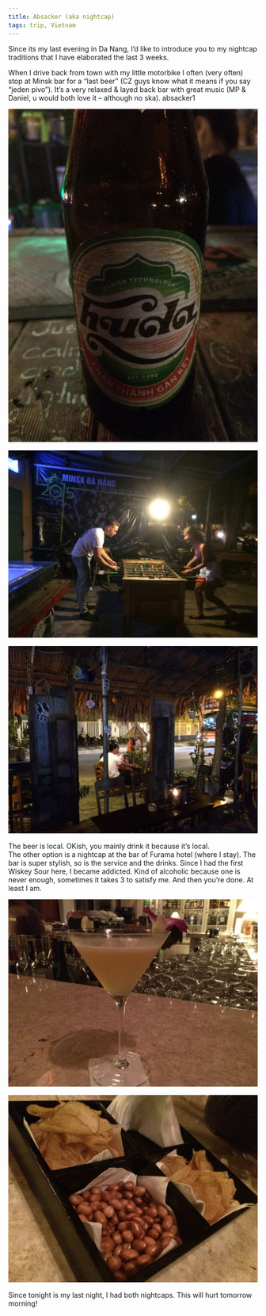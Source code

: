 ```yaml
---
title: Absacker (aka nightcap)
tags: trip, Vietnam
---
```


Since its my last evening in Da Nang, I’d like to introduce you to my nightcap traditions that I have elaborated the last 3 weeks. 

When I drive back from town with my little motorbike I often (very often) stop at Minsk bar for a “last beer” (CZ guys know what it means if you say “jeden pivo”). It’s a very relaxed & layed back bar with great music (MP & Daniel, u would both love it – although no ska). absacker1

![Absacker](absacker1.jpg)

![Absacker](absacker2.jpg)

![Absacker](absacker3.jpg)

The beer is local. OKish, you mainly drink it because it’s local.  
The other option is a nightcap at the bar of Furama hotel (where I stay). The bar is super stylish, so is the service and the drinks. Since I had the first Wiskey Sour here, I became addicted. Kind of alcoholic because one is never enough, sometimes it takes 3 to satisfy me. And then you’re done. At least I am. 

![Absacker](absacker4.jpg)

![Absacker](absacker5.jpg)


Since tonight is my last night, I had both nightcaps. This will hurt tomorrow morning! 